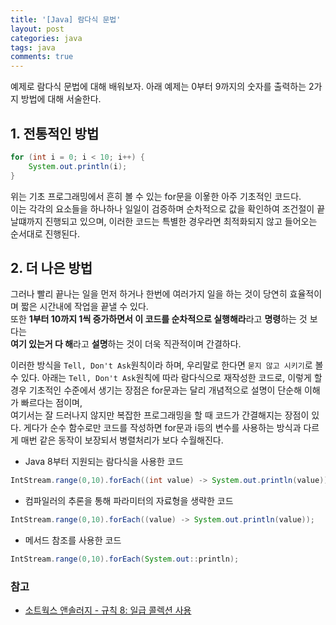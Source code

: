 ```yaml
---
title: '[Java] 람다식 문법'
layout: post
categories: java
tags: java
comments: true
---
```


예제로 람다식 문법에 대해 배워보자. 아래 예제는 0부터 9까지의 숫자를 출력하는 2가지 방법에 대해 서술한다.

## 1. 전통적인 방법
```java
for (int i = 0; i < 10; i++) {
    System.out.println(i);
}
```
위는 기초 프로그래밍에서 흔히 볼 수 있는 for문을 이욯한 아주 기초적인 코드다.  
이는 각각의 요소들을 하나하나 일일이 검증하며 순차적으로 값을 확인하여 조건절이 끝날떄까지 진행되고 있으며, 이러한 코드는 특별한 경우라면 최적화되지 않고 들어오는 순서대로 진행된다.

## 2. 더 나은 방법
그러나 빨리 끝나는 일을 먼저 하거나 한번에 여러가지 일을 하는 것이 당연히 효율적이며 짧은 시간내에 작업을 끝낼 수 있다.  
또한 **1부터 10까지 1씩 증가하면서 이 코드를 순차적으로 실행해라**라고 **명령**하는 것 보다는  
**여기 있는거 다 해**라고 **설명**하는 것이 더욱 직관적이며 간결하다.

이러한 방식을 `Tell, Don't Ask`원칙이라 하며, 우리말로 한다면 `묻지 않고 시키기`로 볼 수 있다.
아래는 `Tell, Don't Ask`원칙에 따라 람다식으로 재작성한 코드로, 이렇게 할 경우 기초적인 수준에서 생기는 장점은 for문과는 달리 개념적으로 설명이 단순해 이해가 빠르다는 점이며,  
여기서는 잘 드러나지 않지만 복잡한 프로그래밍을 할 때 코드가 간결해지는 장점이 있다.
게다가 순수 함수로만 코드를 작성하면 for문과 i등의 변수를 사용하는 방식과 다르게 매번 같은 동작이 보장되서 병렬처리가 보다 수월해진다.


- Java 8부터 지원되는 람다식을 사용한 코드
```java
IntStream.range(0,10).forEach((int value) -> System.out.println(value));
```

- 컴파일러의 추론을 통해 파라미터의 자료형을 생략한 코드
```java
IntStream.range(0,10).forEach((value) -> System.out.println(value));
```

- 메서드 참조를 사용한 코드
```java
IntStream.range(0,10).forEach(System.out::println);
```



### 참고
- [소트웍스 앤솔러지 - 규칙 8: 일급 콜렉션 사용](https://namu.wiki/w/%EB%9E%8C%EB%8B%A4%EC%8B%9D)
